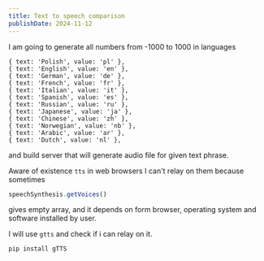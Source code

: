 ```yaml
---
title: Text to speech comparison
publishDate: 2024-11-12
---
```


I am going to generate all numbers from -1000 to 1000 in languages

```
{ text: 'Polish', value: 'pl' },
{ text: 'English', value: 'en' },
{ text: 'German', value: 'de' },
{ text: 'French', value: 'fr' },
{ text: 'Italian', value: 'it' },
{ text: 'Spanish', value: 'es' },
{ text: 'Russian', value: 'ru' },
{ text: 'Japanese', value: 'ja' },
{ text: 'Chinese', value: 'zh' },
{ text: 'Norwegian', value: 'nb' },
{ text: 'Arabic', value: 'ar' },
{ text: 'Dutch', value: 'nl' },
```

and build server that will generate audio file for given text phrase.

Aware of existence `tts` in web browsers I can't relay on them because sometimes 

```js
speechSynthesis.getVoices()
```

gives empty array, and it depends on form browser, operating system and software installed by user.

I will use `gtts` and check if i can relay on it.

```bash
pip install gTTS
```


